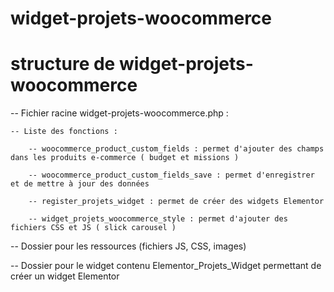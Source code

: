 # widget-projets-woocommerce

# structure de widget-projets-woocommerce 

-- Fichier racine widget-projets-woocommerce.php :

    -- Liste des fonctions :

        -- woocommerce_product_custom_fields : permet d'ajouter des champs dans les produits e-commerce ( budget et missions )

        -- woocommerce_product_custom_fields_save : permet d'enregistrer et de mettre à jour des données

        -- register_projets_widget : permet de créer des widgets Elementor

        -- widget_projets_woocommerce_style : permet d'ajouter des fichiers CSS et JS ( slick carousel ) 

-- Dossier pour les ressources (fichiers JS, CSS, images)

-- Dossier pour le widget contenu Elementor_Projets_Widget permettant de créer un widget Elementor